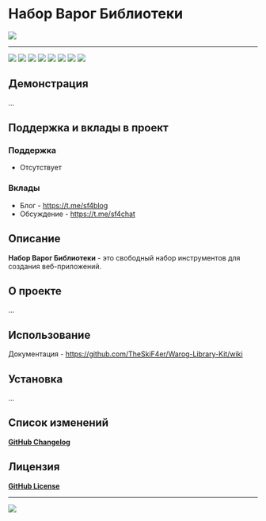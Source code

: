 # Набор Варог Библиотеки
![](https://i.ibb.co/tPxpqpS/mustard-yellow-designify.png)
____
![](https://img.shields.io/badge/downloads-0-green)
![](https://img.shields.io/badge/made%20by-skif4er-blue)
![](https://img.shields.io/badge/software-open--source-yellowgreen)
![](https://img.shields.io/github/issues/TheSkiF4er/Warog-Library-Kit)
![](https://img.shields.io/github/forks/TheSkiF4er/Warog-Library-Kit)
![](https://img.shields.io/github/stars/TheSkiF4er/Warog-Library-Kit)
![](https://img.shields.io/badge/donations-0₿-red)
![](https://img.shields.io/badge/license-cc%20by--sa%204.0-brightgreen)
## Демонстрация
...
## Поддержка и вклады в проект
### Поддержка
* Отсутствует
### Вклады
* Блог - https://t.me/sf4blog
* Обсуждение - https://t.me/sf4chat
## Описание
**Набор Варог Библиотеки** - это свободный набор инструментов для создания веб-приложений.
## О проекте
...
## Использование
Документация - https://github.com/TheSkiF4er/Warog-Library-Kit/wiki
## Установка
...
## Список изменений
**[GitHub Changelog](https://github.com/TheSkiF4er/Warog-Library-Kit/blob/main/CHANGELOG.md)**
## Лицензия
**[GitHub License](https://github.com/TheSkiF4er/Warog-Library-Kit/blob/main/LICENSE.md)**
____
![](https://github-readme-stats.vercel.app/api?username=theskif4er)

